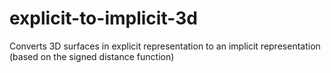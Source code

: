 # explicit-to-implicit-3d
Converts 3D surfaces in explicit representation to an implicit representation (based on the signed distance function)
